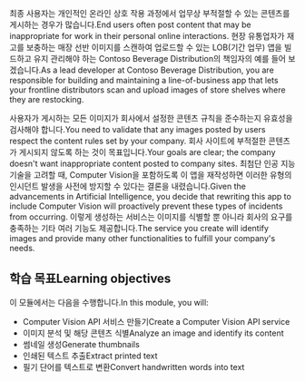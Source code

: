 <span data-ttu-id="22888-101">최종 사용자는 개인적인 온라인 상호 작용 과정에서 업무상 부적절할 수 있는 콘텐츠를 게시하는 경우가 많습니다.</span><span class="sxs-lookup"><span data-stu-id="22888-101">End users often post content that may be inappropriate for work in their personal online interactions.</span></span> <span data-ttu-id="22888-102">현장 유통업자가 재고를 보충하는 매장 선반 이미지를 스캔하여 업로드할 수 있는 LOB(기간 업무) 앱을 빌드하고 유지 관리해야 하는 Contoso Beverage Distribution의 책임자의 예를 들어 보겠습니다.</span><span class="sxs-lookup"><span data-stu-id="22888-102">As a lead developer at Contoso Beverage Distribution, you are responsible for building and maintaining a line-of-business app that lets your frontline distributors scan and upload images of store shelves where they are restocking.</span></span> 

<span data-ttu-id="22888-103">사용자가 게시하는 모든 이미지가 회사에서 설정한 콘텐츠 규칙을 준수하는지 유효성을 검사해야 합니다.</span><span class="sxs-lookup"><span data-stu-id="22888-103">You need to validate that any images posted by users respect the content rules set by your company.</span></span> <span data-ttu-id="22888-104">회사 사이트에 부적절한 콘텐츠가 게시되지 않도록 하는 것이 목표입니다.</span><span class="sxs-lookup"><span data-stu-id="22888-104">Your goals are clear; the company doesn't want inappropriate content posted to company sites.</span></span> <span data-ttu-id="22888-105">최첨단 인공 지능 기술을 고려할 때, Computer Vision을 포함하도록 이 앱을 재작성하면 이러한 유형의 인시던트 발생을 사전에 방지할 수 있다는 결론을 내렸습니다.</span><span class="sxs-lookup"><span data-stu-id="22888-105">Given the advancements in Artificial Intelligence, you decide that rewriting this app to include Computer Vision will proactively prevent these types of incidents from occurring.</span></span> <span data-ttu-id="22888-106">이렇게 생성하는 서비스는 이미지를 식별할 뿐 아니라 회사의 요구를 충족하는 기타 여러 기능도 제공합니다.</span><span class="sxs-lookup"><span data-stu-id="22888-106">The service you create will identify images and provide many other functionalities to fulfill your company's needs.</span></span>

## <a name="learning-objectives"></a><span data-ttu-id="22888-107">학습 목표</span><span class="sxs-lookup"><span data-stu-id="22888-107">Learning objectives</span></span>

<span data-ttu-id="22888-108">이 모듈에서는 다음을 수행합니다.</span><span class="sxs-lookup"><span data-stu-id="22888-108">In this module, you will:</span></span>

- <span data-ttu-id="22888-109">Computer Vision API 서비스 만들기</span><span class="sxs-lookup"><span data-stu-id="22888-109">Create a Computer Vision API service</span></span>
- <span data-ttu-id="22888-110">이미지 분석 및 해당 콘텐츠 식별</span><span class="sxs-lookup"><span data-stu-id="22888-110">Analyze an image and identify its content</span></span>
- <span data-ttu-id="22888-111">썸네일 생성</span><span class="sxs-lookup"><span data-stu-id="22888-111">Generate thumbnails</span></span>
- <span data-ttu-id="22888-112">인쇄된 텍스트 추출</span><span class="sxs-lookup"><span data-stu-id="22888-112">Extract printed text</span></span>
- <span data-ttu-id="22888-113">필기 단어를 텍스트로 변환</span><span class="sxs-lookup"><span data-stu-id="22888-113">Convert handwritten words into text</span></span>
